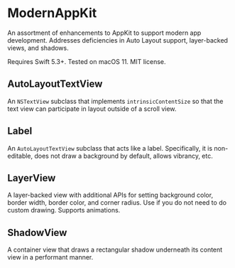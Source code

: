 # ModernAppKit
An assortment of enhancements to AppKit to support modern app development. Addresses deficiencies in Auto Layout support, layer-backed views, and shadows.

Requires Swift 5.3+. Tested on macOS 11. MIT license.

## AutoLayoutTextView
An `NSTextView` subclass that implements `intrinsicContentSize` so that the text view can participate in layout outside of a scroll view.

## Label
An `AutoLayoutTextView` subclass that acts like a label. Specifically, it is non-editable, does not draw a background by default, allows vibrancy, etc.

## LayerView
A layer-backed view with additional APIs for setting background color, border width, border color, and corner radius. Use if you do not need to do custom drawing. Supports animations.

## ShadowView
A container view that draws a rectangular shadow underneath its content view in a performant manner.
